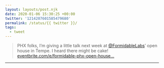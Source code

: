 ```yaml
---
layout: layouts/post.njk
date: 2020-01-06 15:30:25 +00:00
twitter: '1214207601585479680'
permalink: /status/{{ twitter }}/
tags: 
  - tweet
---
```


> PHX folks, I’m giving a little talk next week at [@FormidableLabs](https://twitter.com/FormidableLabs)’ open house in Tempe. I heard there might be cake! [eventbrite.com/e/formidable-phx-open-house…](https://www.eventbrite.com/e/formidable-phx-open-house-tickets-82153955693)

---
